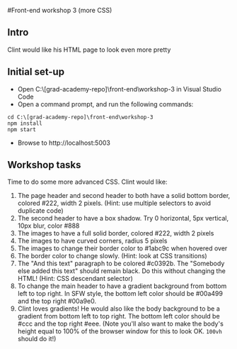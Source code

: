 #Front-end workshop 3 (more CSS)
## Intro
Clint would like his HTML page to look even more pretty
## Initial set-up
* Open C:\\[grad-academy-repo]\front-end\workshop-3 in Visual Studio Code  
* Open a command prompt, and run the following commands:
```
cd C:\[grad-academy-repo]\front-end\workshop-3
npm install
npm start
```
* Browse to http://localhost:5003

## Workshop tasks
Time to do some more advanced CSS. Clint would like:

1. The page header and second header to both have a solid bottom border, colored #222, width 2 pixels. (Hint: use multiple selectors to avoid duplicate code)
1. The second header to have a box shadow. Try 0 horizontal, 5px vertical, 10px blur, color #888
1. The images to have a full solid border, colored #222, width 2 pixels
1. The images to have curved corners, radius 5 pixels
1. The images to change their border color to #1abc9c when hovered over
1. The border color to change slowly. (Hint: look at CSS transitions)
1. The "And this text" paragraph to be colored #c0392b. The "Somebody else added this text" should remain black. Do this without changing the HTML! (Hint: CSS descendant selector)
1. To change the main header to have a gradient background from bottom left to top right. In SFW style, the bottom left color should be #00a499 and the top right #00a9e0.
1. Clint loves gradients! He would also like the body background to be a gradient from bottom left to top right. The bottom left color should be #ccc and the top right #eee. (Note you'll also want to make the body's height equal to 100% of the browser window for this to look OK. `100vh` should do it!)